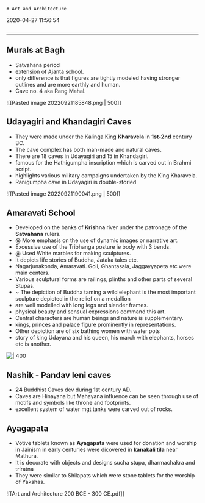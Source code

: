 	# Art and Architecture
2020-04-27 11:56:54

```toc
```
---


## Murals at Bagh 

-   Satvahana period
-   extension of Ajanta school.
-   only difference is that figures are tightly modeled having stronger outlines and are more earthly and human.
-   Cave no. 4 aka Rang Mahal.

![[Pasted image 20220921185848.png | 500]]

## Udayagiri and Khandagiri Caves 

-   They were made under the Kalinga King **Kharavela** in **1st-2nd** century BC.
-   The cave complex has both man-made and natural caves.
-   There are 18 caves in Udayagiri and 15 in Khandagiri.
-   famous for the Hathigumpha inscription which is carved out in Brahmi script.
-   highlights various military campaigns undertaken by the King Kharavela.
-   Ranigumpha cave in Udayagiri is double-storied

![[Pasted image 20220921190041.png | 500]]

## Amaravati School 
-   Developed on the banks of **Krishna** river under the patronage of the **Satvahana** rulers.
- @  More emphasis on the use of dynamic images or narrative art.
-   Excessive use of the Tribhanga posture ie body with 3 bends.
- @  Used White marbles for making sculptures.
-   It depicts life stories of Buddha, Jataka tales etc.
-   Nagarjunakonda, Amaravati. Goli, Ghantasala, Jaggayyapeta etc were main centers.
-   Various sculptural forms are railings, plinths and other parts of several Stupas.
- ~ The depiction of Buddha taming a wild elephant is the most important sculpture depicted in the relief on a medallion
-   are well modelled with long legs and slender frames.
-   physical beauty and sensual expressions command this art.
-   Central characters are human beings and nature is supplementary.
-   kings, princes and palace figure prominently in representations.
-   Other depiction are of six bathing women with water pots
-   story of king Udayana and his queen, his march with elephants, horses etc is another.
 
![ | 400](Art-and-Architecture-image1-23440145.jpg)
 

## Nashik - Pandav leni caves 

- **24** Buddhist Caves dev during **1**st century AD.
- Caves are Hinayana but Mahayana influence can be seen through use of motifs and symbols like throne and footprints.
- excellent system of water mgt tanks were carved out of rocks.
 
## Ayagapata
- Votive tablets known as **Ayagapata** were used for donation and worship in Jainism in early centuries were dicovered in **kanakali tila** near Mathura.
- It is decorate with objects and designs sucha stupa, dharmachakra and triratna
- They were similar to Shilapats which were stone tablets for the worship of Yakshas.


![[Art and Architecture 200 BCE - 300 CE.pdf]]

